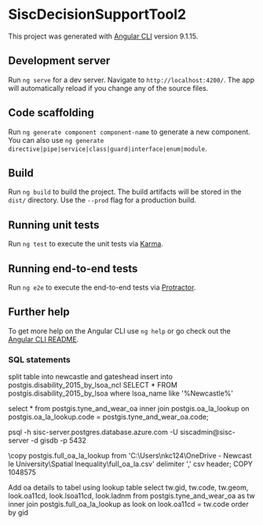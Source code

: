 # SiscDecisionSupportTool2

This project was generated with [Angular CLI](https://github.com/angular/angular-cli) version 9.1.15.

## Development server

Run `ng serve` for a dev server. Navigate to `http://localhost:4200/`. The app will automatically reload if you change any of the source files.

## Code scaffolding

Run `ng generate component component-name` to generate a new component. You can also use `ng generate directive|pipe|service|class|guard|interface|enum|module`.

## Build

Run `ng build` to build the project. The build artifacts will be stored in the `dist/` directory. Use the `--prod` flag for a production build.

## Running unit tests

Run `ng test` to execute the unit tests via [Karma](https://karma-runner.github.io).

## Running end-to-end tests

Run `ng e2e` to execute the end-to-end tests via [Protractor](http://www.protractortest.org/).

## Further help

To get more help on the Angular CLI use `ng help` or go check out the [Angular CLI README](https://github.com/angular/angular-cli/blob/master/README.md).

### SQL statements
 split table into newcastle and gateshead
insert into postgis.disability_2015_by_lsoa_ncl SELECT * FROM postgis.disability_2015_by_lsoa where lsoa_name like '%Newcastle%'


select *
from postgis.tyne_and_wear_oa
inner join postgis.oa_la_lookup
on postgis.oa_la_lookup.code = postgis.tyne_and_wear_oa.code;


psql -h sisc-server.postgres.database.azure.com -U siscadmin@sisc-server -d gisdb -p 5432

\copy postgis.full_oa_la_lookup from 'C:\Users\nkc124\OneDrive - Newcast
le University\Spatial Inequality\full_oa_la.csv' delimiter ',' csv header;
COPY 1048575


Add oa details to tabel using lookup table
select tw.gid, tw.code, tw.geom, look.oa11cd, look.lsoa11cd, look.ladnm
from postgis.tyne_and_wear_oa as tw
inner join postgis.full_oa_la_lookup as look
on look.oa11cd = tw.code
order by gid
